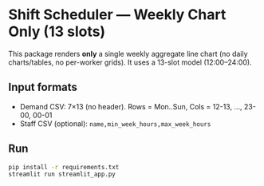 # Shift Scheduler — Weekly Chart Only (13 slots)

This package renders **only** a single weekly aggregate line chart (no daily charts/tables, no per-worker grids).
It uses a 13-slot model (12:00–24:00).

## Input formats
- Demand CSV: 7×13 (no header). Rows = Mon..Sun, Cols = 12-13, ..., 23-00, 00-01
- Staff CSV (optional): `name,min_week_hours,max_week_hours`

## Run
```bash
pip install -r requirements.txt
streamlit run streamlit_app.py
```
